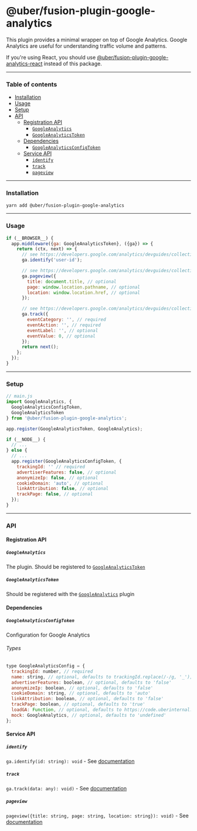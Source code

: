 # @uber/fusion-plugin-google-analytics

This plugin provides a minimal wrapper on top of Google Analytics. Google Analytics are useful for understanding traffic volume and patterns.

If you're using React, you should use [@uber/fusion-plugin-google-analytics-react](https://code.uberinternal.com/diffusion/WEFUSKK/) instead of this package.

---

### Table of contents

* [Installation](#installation)
* [Usage](#usage)
* [Setup](#setup)
* [API](#api)
  * [Registration API](#registration-api)
    * [`GoogleAnalytics`](#googleanalytics)
    * [`GoogleAnalyticsToken`](#googleanalyticstoken)
  * [Dependencies](#dependencies)
    * [`GoogleAnalyticsConfigToken`](#googleanalyticsconfigtoken)
  * [Service API](#service-api)
    * [`identify`](#identify)
    * [`track`](#track)
    * [`pageview`](#pageview)

---

### Installation

```sh
yarn add @uber/fusion-plugin-google-analytics
```

---

### Usage

```js
if (__BROWSER__) {
  app.middleware({ga: GoogleAnalyticsToken}, ({ga}) => {
    return (ctx, next) => {
      // see https://developers.google.com/analytics/devguides/collection/analyticsjs/cookies-user-id
      ga.identify('user-id');

      // see https://developers.google.com/analytics/devguides/collection/analyticsjs/pages
      ga.pageview({
        title: document.title, // optional
        page: window.location.pathname, // optional
        location: window.location.href, // optional
      });

      // see https://developers.google.com/analytics/devguides/collection/analyticsjs/pages
      ga.track({
        eventCategory: '', // required
        eventAction: '', // required
        eventLabel: '', // optional
        eventValue: 0, // optional
      });
      return next();
    };
  });
}
```

---

### Setup

```js
// main.js
import GoogleAnalytics, {
  GoogleAnalyticsConfigToken,
  GoogleAnalyticsToken
} from '@uber/fusion-plugin-google-analytics';

app.register(GoogleAnalyticsToken, GoogleAnalytics);

if (__NODE__) {
  // ...
} else {
  // ...
  app.register(GoogleAnalyticsConfigToken, {
    trackingId: '' // required
    advertiserFeatures: false, // optional
    anonymizeIp: false, // optional
    cookieDomain: 'auto', // optional
    linkAttribution: false, // optional
    trackPage: false, // optional
  });   
}
```

---

### API

#### Registration API

##### `GoogleAnalytics`

The plugin. Should be registered to [`GoogleAnalyticsToken`](#googleanalyticstoken)

##### `GoogleAnalyticsToken`

Should be registered with the [`GoogleAnalytics`](#googleanalytics) plugin

#### Dependencies

##### `GoogleAnalyticsConfigToken`

Configuration for Google Analytics

###### Types

```js
type GoogleAnalyticsConfig = {
  trackingId: number, // required
  name: string, // optional, defaults to trackingId.replace(/-/g, '_');
  advertiserFeatures: boolean, // optional, defaults to 'false'
  anonymizeIp: boolean, // optional, defaults to 'false'
  cookieDomain: string, // optional, defaults to 'auto'
  linkAttribution: boolean, // optional, defaults to 'false'
  trackPage: boolean, // optional, defaults to 'true'
  loadGA: Function, // optional, defaults to https://code.uberinternal.com/diffusion/WEFUSBE/browse/master/src/load-ga.js,
  mock: GoogleAnalytics, // optional, defaults to 'undefined'
};
```

#### Service API

##### `identify`

`ga.identify(id: string): void` - See [documentation](https://developers.google.com/analytics/devguides/collection/analyticsjs/cookies-user-id)

##### `track`

`ga.track(data: any): void)` - See [documentation](https://developers.google.com/analytics/devguides/collection/analyticsjs/events)

##### `pageview`

`pageview({title: string, page: string, location: string}): void)` - See [documentation](https://developers.google.com/analytics/devguides/collection/analyticsjs/pages)
